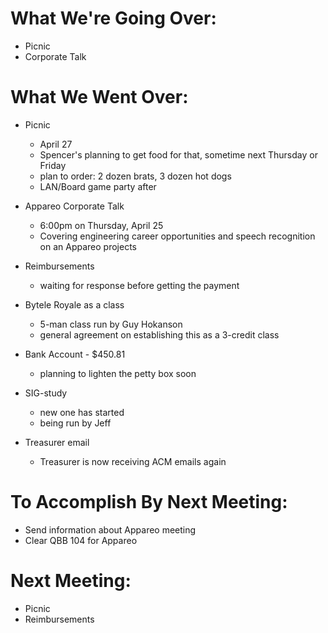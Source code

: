 # What We're Going Over:- Picnic- Corporate Talk# What We Went Over:  - Picnic	- April 27	- Spencer's planning to get food for that, sometime next Thursday or Friday	- plan to order: 2 dozen brats, 3 dozen hot dogs	- LAN/Board game party after- Appareo Corporate Talk    - 6:00pm on Thursday, April 25    - Covering engineering career opportunities and speech recognition on an Appareo projects- Reimbursements	- waiting for response before getting the payment- Bytele Royale as a class	- 5-man class run by Guy Hokanson	- general agreement on establishing this as a 3-credit class	- Bank Account - $450.81	- planning to lighten the petty box soon- SIG-study	- new one has started	- being run by Jeff- Treasurer email	- Treasurer is now receiving ACM emails again# To Accomplish By Next Meeting:  - Send information about Appareo meeting- Clear QBB 104 for Appareo# Next Meeting:- Picnic- Reimbursements